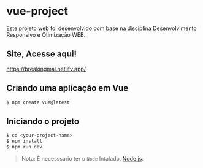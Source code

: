 # vue-project

Este projeto web foi desenvolvido com base na disciplina Desenvolvimento Responsivo e Otimização WEB.

## Site, Acesse aqui!
https://breakingmal.netlify.app/

## Criando uma aplicação em Vue
```sh
$ npm create vue@latest
```
## Iniciando o projeto
```sh
$ cd <your-project-name>
$ npm install
$ npm run dev
```
> Nota: É necesssario ter o `Node` Intalado, [Node.js](https://nodejs.org/pt).
